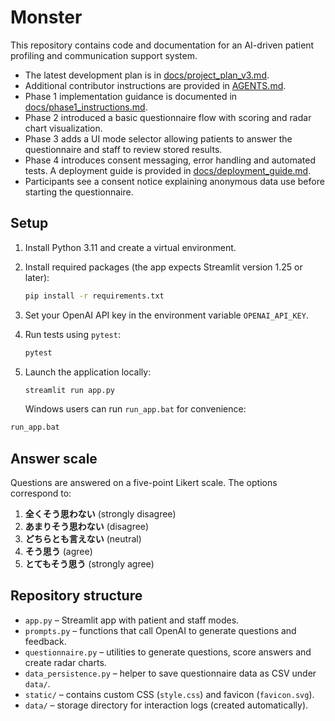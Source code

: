 # Monster

This repository contains code and documentation for an AI-driven patient profiling and communication support system.

- The latest development plan is in [docs/project_plan_v3.md](docs/project_plan_v3.md).
- Additional contributor instructions are provided in [AGENTS.md](AGENTS.md).
- Phase 1 implementation guidance is documented in [docs/phase1_instructions.md](docs/phase1_instructions.md).
- Phase 2 introduced a basic questionnaire flow with scoring and radar chart visualization.
- Phase 3 adds a UI mode selector allowing patients to answer the questionnaire and staff to review stored results.
- Phase 4 introduces consent messaging, error handling and automated tests. A
  deployment guide is provided in [docs/deployment_guide.md](docs/deployment_guide.md).
- Participants see a consent notice explaining anonymous data use before starting the questionnaire.

## Setup

1. Install Python 3.11 and create a virtual environment.
2. Install required packages (the app expects Streamlit version 1.25 or later):

   ```bash
   pip install -r requirements.txt
   ```
3. Set your OpenAI API key in the environment variable `OPENAI_API_KEY`.

4. Run tests using `pytest`:

   ```bash
   pytest
   ```

5. Launch the application locally:

   ```bash
   streamlit run app.py
   ```

   Windows users can run `run_app.bat` for convenience:

  ```bat
  run_app.bat
  ```

## Answer scale

Questions are answered on a five-point Likert scale. The options correspond to:

1. **全くそう思わない** (strongly disagree)
2. **あまりそう思わない** (disagree)
3. **どちらとも言えない** (neutral)
4. **そう思う** (agree)
5. **とてもそう思う** (strongly agree)

## Repository structure

- `app.py` – Streamlit app with patient and staff modes.
- `prompts.py` – functions that call OpenAI to generate questions and feedback.
- `questionnaire.py` – utilities to generate questions, score answers and create radar charts.
- `data_persistence.py` – helper to save questionnaire data as CSV under `data/`.
- `static/` – contains custom CSS (`style.css`) and favicon (`favicon.svg`).
- `data/` – storage directory for interaction logs (created automatically).
